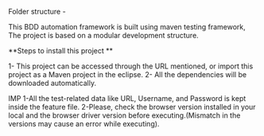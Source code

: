 Folder structure -

This BDD automation framework is built using maven  testing framework, The project is based on a modular development structure.

**Steps to install this project **

1- This project can be accessed through the URL mentioned, or import this project as a Maven project in the eclipse. 2- All the dependencies will be downloaded automatically.

IMP 1-All the test-related data like URL, Username, and Password is kept inside the feature file.
2-Please, check the browser version installed in your local and the browser driver version before executing.(Mismatch in the versions may cause an error while executing).

